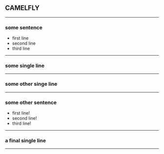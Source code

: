 ## CAMELFLY

 --- 

### some sentence
* first line
* second line
* third line

 --- 

### some single line

 --- 

### some other singe line

 --- 

### some other sentence
* first line!
* second line!
* third line!

 --- 

### a final single line

 --- 

